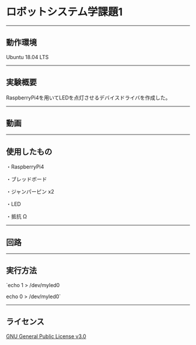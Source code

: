 # ロボットシステム学課題1
---

動作環境
---
Ubuntu 18.04 LTS

---

実験概要
---
RaspberryPi4を用いてLEDを点灯させるデバイスドライバを作成した。

---

動画
---

---

使用したもの
---
・RaspberryPi4

・ブレッドボード

・ジャンパーピン x2

・LED

・抵抗 Ω

---

回路
---

---

実行方法
---
`echo 1 > /dev/myled0

echo 0 > /dev/myled0`

---

ライセンス
---
[GNU General Public License v3.0](https://github.com/uvershuta/RobotSystem1/blob/main/COPYING)




